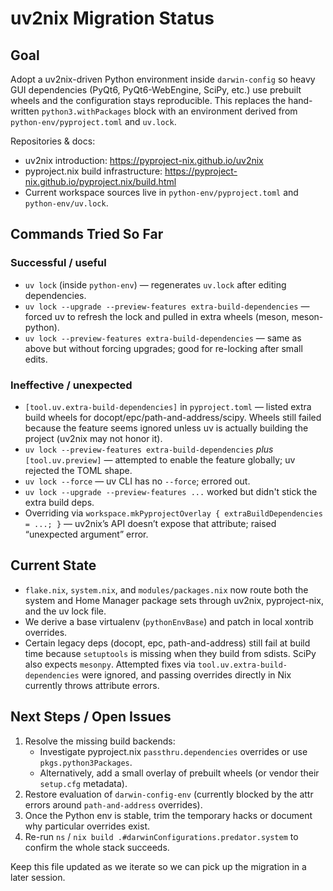 # uv2nix Migration Status

## Goal
Adopt a uv2nix-driven Python environment inside `darwin-config` so heavy GUI dependencies (PyQt6, PyQt6-WebEngine, SciPy, etc.) use prebuilt wheels and the configuration stays reproducible. This replaces the hand-written `python3.withPackages` block with an environment derived from `python-env/pyproject.toml` and `uv.lock`.

Repositories & docs:
- uv2nix introduction: https://pyproject-nix.github.io/uv2nix
- pyproject.nix build infrastructure: https://pyproject-nix.github.io/pyproject.nix/build.html
- Current workspace sources live in `python-env/pyproject.toml` and `python-env/uv.lock`.

## Commands Tried So Far
### Successful / useful
- `uv lock` (inside `python-env`) — regenerates `uv.lock` after editing dependencies.  
- `uv lock --upgrade --preview-features extra-build-dependencies` — forced uv to refresh the lock and pulled in extra wheels (meson, meson-python).  
- `uv lock --preview-features extra-build-dependencies` — same as above but without forcing upgrades; good for re-locking after small edits.

### Ineffective / unexpected
- `[tool.uv.extra-build-dependencies]` in `pyproject.toml` — listed extra build wheels for docopt/epc/path-and-address/scipy. Wheels still failed because the feature seems ignored unless uv is actually building the project (uv2nix may not honor it).  
- `uv lock --preview-features extra-build-dependencies` *plus* `[tool.uv.preview]` — attempted to enable the feature globally; uv rejected the TOML shape.  
- `uv lock --force` — uv CLI has no `--force`; errored out.  
- `uv lock --upgrade --preview-features ...` worked but didn't stick the extra build deps.  
- Overriding via `workspace.mkPyprojectOverlay { extraBuildDependencies = ...; }` — uv2nix’s API doesn’t expose that attribute; raised “unexpected argument” error.

## Current State
- `flake.nix`, `system.nix`, and `modules/packages.nix` now route both the system and Home Manager package sets through uv2nix, pyproject-nix, and the uv lock file.  
- We derive a base virtualenv (`pythonEnvBase`) and patch in local xontrib overrides.  
- Certain legacy deps (docopt, epc, path-and-address) still fail at build time because `setuptools` is missing when they build from sdists. SciPy also expects `mesonpy`. Attempted fixes via `tool.uv.extra-build-dependencies` were ignored, and passing overrides directly in Nix currently throws attribute errors.

## Next Steps / Open Issues
1. Resolve the missing build backends:
   - Investigate pyproject.nix `passthru.dependencies` overrides or use `pkgs.python3Packages`.  
   - Alternatively, add a small overlay of prebuilt wheels (or vendor their `setup.cfg` metadata).
2. Restore evaluation of `darwin-config-env` (currently blocked by the attr errors around `path-and-address` overrides).
3. Once the Python env is stable, trim the temporary hacks or document why particular overrides exist.
4. Re-run `ns` / `nix build .#darwinConfigurations.predator.system` to confirm the whole stack succeeds.

Keep this file updated as we iterate so we can pick up the migration in a later session.
